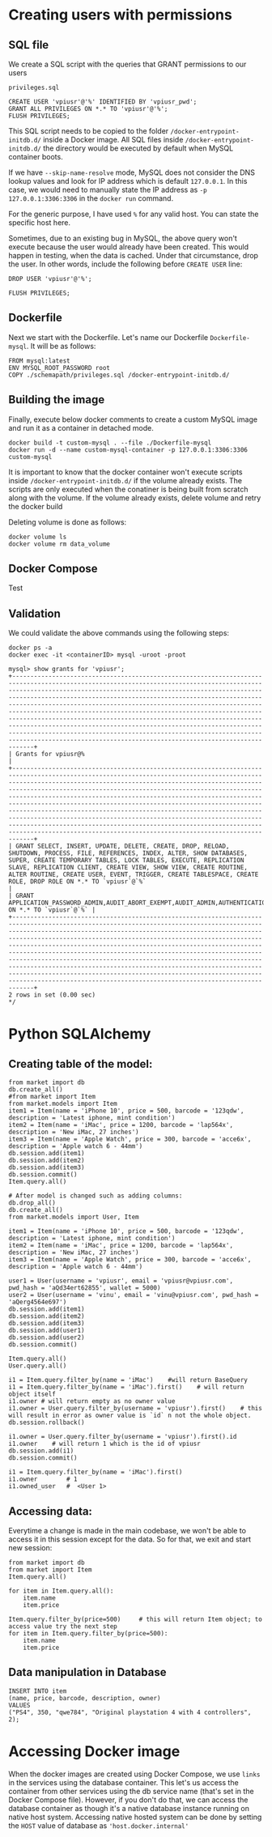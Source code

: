 # Creating users with permissions
## SQL file
We create a SQL script with the queries that GRANT permissions to our users
```
privileges.sql

CREATE USER 'vpiusr'@'%' IDENTIFIED BY 'vpiusr_pwd';
GRANT ALL PRIVILEGES ON *.* TO 'vpiusr'@'%';
FLUSH PRIVILEGES;
```

This SQL script needs to be copied to the folder `/docker-entrypoint-initdb.d/` inside a Docker image. All SQL files inside `/docker-entrypoint-initdb.d/` the directory would be executed by default when MySQL container boots. 

If we have `--skip-name-resolve` mode, MySQL does not consider the DNS lookup values and look for IP address which is default `127.0.0.1`. In this case, we would need to manually state the IP address as `-p 127.0.0.1:3306:3306` in the `docker run` command.

For the generic purpose, I have used `%` for any valid host. You can state the specific host here.

Sometimes, due to an existing bug in MySQL, the above query won't execute because the user would already have been created. This would happen in testing, when the data is cached. Under that circumstance, drop the user. In other words, include the following before `CREATE USER` line:

```
DROP USER 'vpiusr'@'%';

FLUSH PRIVILEGES;
```

## Dockerfile
Next we start with the Dockerfile. Let's name our Dockerfile `Dockerfile-mysql`. It will be as follows:
```
FROM mysql:latest
ENV MYSQL_ROOT_PASSWORD root
COPY ./schemapath/privileges.sql /docker-entrypoint-initdb.d/
```

## Building the image
Finally, execute below docker comments to create a custom MySQL image and run it as a container in detached mode.
```
docker build -t custom-mysql . --file ./Dockerfile-mysql
docker run -d --name custom-mysql-container -p 127.0.0.1:3306:3306 custom-mysql
```

It is important to know that the docker container won't execute scripts inside `/docker-entrypoint-initdb.d/` if the volume already exists. The scripts are only executed when the conatiner is being built from scratch along with the volume. If the volume already exists, delete volume and retry the docker build

Deleting volume is done as follows:
```
docker volume ls
docker volume rm data_volume
```

## Docker Compose
Test

## Validation
We could validate the above commands using the following steps:
```
docker ps -a
docker exec -it <containerID> mysql -uroot -proot

mysql> show grants for 'vpiusr';
+----------------------------------------------------------------------------------------------------------------------------------------------------------------------------------------------------------------------------------------------------------------------------------------------------------------------------------------------------------------------------------------------------------------------------------------------------------------------------------------------------------------------------------------------------------------------------------------------------------------------------------------------------------------------------------------------------------------------------------+
| Grants for vpiusr@%                                                                                                                                                                                                                                                                                                                                                                                                                                                                                                                                                                                                                                                                                                              |
+----------------------------------------------------------------------------------------------------------------------------------------------------------------------------------------------------------------------------------------------------------------------------------------------------------------------------------------------------------------------------------------------------------------------------------------------------------------------------------------------------------------------------------------------------------------------------------------------------------------------------------------------------------------------------------------------------------------------------------+
| GRANT SELECT, INSERT, UPDATE, DELETE, CREATE, DROP, RELOAD, SHUTDOWN, PROCESS, FILE, REFERENCES, INDEX, ALTER, SHOW DATABASES, SUPER, CREATE TEMPORARY TABLES, LOCK TABLES, EXECUTE, REPLICATION SLAVE, REPLICATION CLIENT, CREATE VIEW, SHOW VIEW, CREATE ROUTINE, ALTER ROUTINE, CREATE USER, EVENT, TRIGGER, CREATE TABLESPACE, CREATE ROLE, DROP ROLE ON *.* TO `vpiusr`@`%`                                                                                                                                                                                                                                                                                                                                                 |
| GRANT APPLICATION_PASSWORD_ADMIN,AUDIT_ABORT_EXEMPT,AUDIT_ADMIN,AUTHENTICATION_POLICY_ADMIN,BACKUP_ADMIN,BINLOG_ADMIN,BINLOG_ENCRYPTION_ADMIN,CLONE_ADMIN,CONNECTION_ADMIN,ENCRYPTION_KEY_ADMIN,FLUSH_OPTIMIZER_COSTS,FLUSH_STATUS,FLUSH_TABLES,FLUSH_USER_RESOURCES,GROUP_REPLICATION_ADMIN,GROUP_REPLICATION_STREAM,INNODB_REDO_LOG_ARCHIVE,INNODB_REDO_LOG_ENABLE,PASSWORDLESS_USER_ADMIN,PERSIST_RO_VARIABLES_ADMIN,REPLICATION_APPLIER,REPLICATION_SLAVE_ADMIN,RESOURCE_GROUP_ADMIN,RESOURCE_GROUP_USER,ROLE_ADMIN,SENSITIVE_VARIABLES_OBSERVER,SERVICE_CONNECTION_ADMIN,SESSION_VARIABLES_ADMIN,SET_USER_ID,SHOW_ROUTINE,SYSTEM_USER,SYSTEM_VARIABLES_ADMIN,TABLE_ENCRYPTION_ADMIN,XA_RECOVER_ADMIN ON *.* TO `vpiusr`@`%` |
+----------------------------------------------------------------------------------------------------------------------------------------------------------------------------------------------------------------------------------------------------------------------------------------------------------------------------------------------------------------------------------------------------------------------------------------------------------------------------------------------------------------------------------------------------------------------------------------------------------------------------------------------------------------------------------------------------------------------------------+
2 rows in set (0.00 sec)
*/
```

# Python SQLAlchemy
## Creating table of the model:
```
from market import db
db.create_all()
#from market import Item
from market.models import Item
item1 = Item(name = 'iPhone 10', price = 500, barcode = '123qdw', description = 'Latest iphone, mint condition')
item2 = Item(name = 'iMac', price = 1200, barcode = 'lap564x', description = 'New iMac, 27 inches')
item3 = Item(name = 'Apple Watch', price = 300, barcode = 'acce6x', description = 'Apple watch 6 - 44mm')
db.session.add(item1)
db.session.add(item2)
db.session.add(item3)
db.session.commit()
Item.query.all()

# After model is changed such as adding columns:
db.drop_all()
db.create_all()
from market.models import User, Item

item1 = Item(name = 'iPhone 10', price = 500, barcode = '123qdw', description = 'Latest iphone, mint condition')
item2 = Item(name = 'iMac', price = 1200, barcode = 'lap564x', description = 'New iMac, 27 inches')
item3 = Item(name = 'Apple Watch', price = 300, barcode = 'acce6x', description = 'Apple watch 6 - 44mm')

user1 = User(username = 'vpiusr', email = 'vpiusr@vpiusr.com', pwd_hash = 'aQd34ert62855', wallet = 5000)
user2 = User(username = 'vinu', email = 'vinu@vpiusr.com', pwd_hash = 'aQerg4564e697')
db.session.add(item1)
db.session.add(item2)
db.session.add(item3)
db.session.add(user1)
db.session.add(user2)
db.session.commit()

Item.query.all()
User.query.all()

i1 = Item.query.filter_by(name = 'iMac')    #will return BaseQuery
i1 = Item.query.filter_by(name = 'iMac').first()    # will return object itself
i1.owner # will return empty as no owner value
i1.owner = User.query.filter_by(username = 'vpiusr').first()    # this will result in error as owner value is `id` n not the whole object.
db.session.rollback()

i1.owner = User.query.filter_by(username = 'vpiusr').first().id
i1.owner    # will return 1 which is the id of vpiusr
db.session.add(i1)
db.session.commit()

i1 = Item.query.filter_by(name = 'iMac').first()
i1.owner        # 1
i1.owned_user   #  <User 1>
```

## Accessing data:
Everytime a change is made in the main codebase, we won't be able to access it in this session except for the data. So for that, we exit and start new session:
```
from market import db
from market import Item
Item.query.all()

for item in Item.query.all():
    item.name
    item.price

Item.query.filter_by(price=500)     # this will return Item object; to access value try the next step
for item in Item.query.filter_by(price=500):
    item.name
    item.price

```

## Data manipulation in Database
```
INSERT INTO item
(name, price, barcode, description, owner)
VALUES
("PS4", 350, "qwe784", "Original playstation 4 with 4 controllers", 2);
```

# Accessing Docker image
When the docker images are created using Docker Compose, we use `links` in the services using the database container. This let's us access the container from other services using the db service name (that's set in the Docker Compose file). However, if you don't do that, we can access the database container as though it's a native database instance running on native host system. Accessing native hosted system can be done by setting the `HOST` value of database as `'host.docker.internal'`